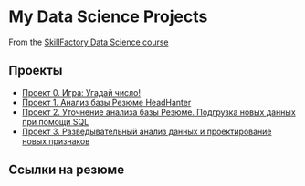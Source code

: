 # My Data Science Projects

From the [SkillFactory Data Science course](https://skillfactory.ru/data-scientist-pro)

## Проекты

* [Проект 0. Игра: Угадай число!](https://github.com/MargaritaKr/sf_data_science/tree/main/project_0)
* [Проект 1. Анализ базы Резюме HeadHanter](https://github.com/MargaritaKr/sf_data_science/tree/main/project_1)
* [Проект 2. Уточнение анализа базы Резюме. Подгрузка новых данных при помощи SQL](https://github.com/MargaritaKr/sf_data_science/tree/main/project_2)
* [Проект 3. Разведывательный анализ данных и проектирование новых признаков](https://github.com/MargaritaKr/sf_data_science/tree/main/project_3_EDA)




## Ссылки на резюме
